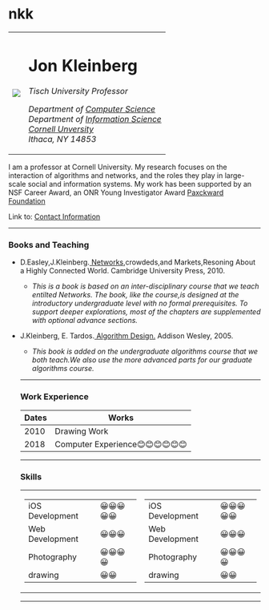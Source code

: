 # nkk
<!doctype html>
<html>
 <head>
    <title> MY FIRST WEB </title>
  </head>
   <body>
<table cellspacing="20">
 <tr>
   <td> <img src="C:\Users\DELL\Downloads\circle-cropped (1).png"></td>
  <td> <h1> Jon Kleinberg</h1>
  <em> Tisch University Professor</em><br>

   <em>Department of <a href="http://www.cs.cornell.edu/"> Computer Science </a><br>
  Department of <a href="https://infosci.cornell.edu/">Information Science </a><br>
   <em><a href="https://cuinfo.cornell.edu/">Cornell Unversity </em></a><br>
  Ithaca, NY 14853</em><br></td>
</tr>
</table>
 

   <p> I am a professor at Cornell University. My research focuses on the interaction of algorithms and networks, and the roles they play in large-scale social and information systems. My work has been supported by an NSF Career Award, an ONR Young Investigator Award <a href="https://www.packard.org/what-we-fund/science/packard-fellowships-for-science-and-engineering/"> Paxckward Foundation</a> </p>
   <p> Link to: <a href="file:///C:/Users/DELL/Desktop/neer.html"> Contact Information</a> </p>
   <hr>
   <h3>Books and Teaching</h3>
  <ul>
 <li>D.Easley,J.Kleinberg.<a href="http://www.cs.cornell.edu/home/kleinber/networks-book/"> Networks</a>,crowdeds,and Markets,Resoning About a Highly Connected World. Cambridge University Press, 2010.</li>
<ul>
   <li><em> This is a book is based on an inter-disciplinary course that we teach entilted Networks. The book, like the course,is designed at the introductory undergraduate level with no formal prerequisites. To support deeper explorations, most of the chapters are supplemented with optional advance sections.</em></li>
</ul>
</ul>
  <ul> <li> J.Kleinberg, E. Tardos.<a href="https://www.pearson.com/us/higher-education/program/Kleinberg-Algorithm-Design/PGM319216.html"> Algorithm Design.</a> Addison Wesley, 2005.</li>
<ul>
<li>
<em> This book is added on the undergraduate algorithms course that we both teach.We also use the more advanced parts for our graduate algorithms course.</em>
</li>
</ul> 
<hr>
 
 <h3>Work Experience </h3>
  <table cellspacing="10">
 <thead>
<tr>
<th>Dates</th>
<th> Works</th>
</tr>
</thead>
 <tr>
<td> 2010</td>
<td> Drawing Work</td>
</tr>
<tr>
<td>2018</td>
<td> Computer Experience😊😊😊😊😊😊</td>
</tr>
</table>
<hr>
<h3> Skills </h3>
   <table>
    <tr> 
    <td>
        <table>
   <tr>
    <td> iOS Development </td>
  <td> 😀😀😀😀😀</td>
</tr>
<tr>
<td> Web Development</td>
<td>😀😀😀</td>
</tr>
<tr>
<td>Photography</td>
<td>😀😀😀😀</td>
</tr>
<tr>
<td>drawing</td>
<td>😀😀</td>
</tr>
</table>
</td>
<td><table>
   <tr>
    <td> iOS Development </td>
  <td> 😀😀😀😀😀</td>
</tr>
<tr>
<td> Web Development</td>
<td>😀😀😀</td>
</tr>
<tr>
<td>Photography</td>
<td>😀😀😀😀</td>
</tr>
<tr>
<td>drawing</td>
<td>😀😀</td>
</tr>
</table></td>
</tr>
</table>





<hr>

</body>
</html>
